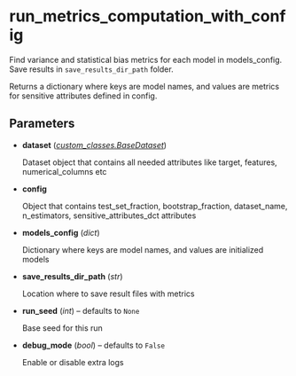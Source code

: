 # run_metrics_computation_with_config

Find variance and statistical bias metrics for each model in models_config. Save results in `save_results_dir_path` folder.

Returns a dictionary where keys are model names, and values are metrics for sensitive attributes defined in config.

## Parameters

- **dataset** (*[custom_classes.BaseDataset](../../custom_classes/BaseDataset)*)

    Dataset object that contains all needed attributes like target, features, numerical_columns etc

- **config**

    Object that contains test_set_fraction, bootstrap_fraction, dataset_name,  n_estimators, sensitive_attributes_dct attributes

- **models_config** (*dict*)

    Dictionary where keys are model names, and values are initialized models

- **save_results_dir_path** (*str*)

    Location where to save result files with metrics

- **run_seed** (*int*) – defaults to `None`

    Base seed for this run

- **debug_mode** (*bool*) – defaults to `False`

    Enable or disable extra logs




